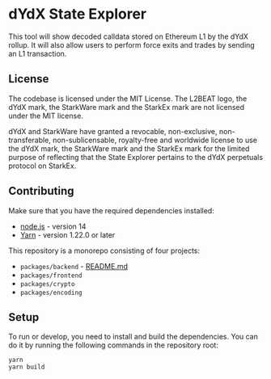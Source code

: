 # dYdX State Explorer

This tool will show decoded calldata stored on Ethereum L1 by the dYdX rollup. It will also allow users to perform force exits and trades by sending an L1 transaction.

## License

The codebase is licensed under the MIT License. The L2BEAT logo, the dYdX mark, the StarkWare mark and the StarkEx mark are not licensed under the MIT license.

dYdX and StarkWare have granted a revocable, non-exclusive, non-transferable, non-sublicensable, royalty-free and worldwide license to use the dYdX mark, the StarkWare mark and the StarkEx mark for the limited purpose of reflecting that the State Explorer pertains to the dYdX perpetuals protocol on StarkEx.

## Contributing

Make sure that you have the required dependencies installed:

- [node.js](https://nodejs.org/en/) - version 14
- [Yarn](https://classic.yarnpkg.com/en/docs/install) - version 1.22.0 or later

This repository is a monorepo consisting of four projects:

- `packages/backend` - [README.md](./packages/backend/README.md)
- `packages/frontend`
- `packages/crypto`
- `packages/encoding`

## Setup

To run or develop, you need to install and build the dependencies. You can do it by running the following commands in the repository root:

```
yarn
yarn build
```

